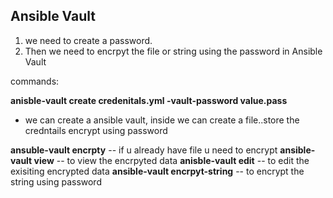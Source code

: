 ## Ansible Vault

1. we need to create a password.
2. Then we need to encrpyt the file or string using the password in Ansible Vault

commands:

**anisble-vault create credenitals.yml -vault-password value.pass**

- we can create a ansible vault, inside we can create a file..store the credntails encrypt using password 

**ansuble-vault encrpty** -- if u already have file u need to encrypt
**ansible-vault view** -- to view the encrpyted data
**anisble-vault edit** -- to edit the exisiting encrypted data
**ansible-vault encrpyt-string** -- to encrypt the string using password